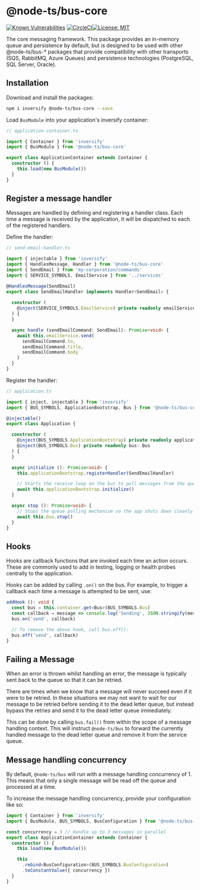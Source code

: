 # @node-ts/bus-core

[![Known Vulnerabilities](https://snyk.io/test/github/node-ts/bus/badge.svg)](https://snyk.io/test/github/node-ts/bus)
[![CircleCI](https://circleci.com/gh/node-ts/bus/tree/master.svg?style=svg)](https://circleci.com/gh/node-ts/bus/tree/master)[![License: MIT](https://img.shields.io/badge/License-MIT-green.svg)](https://opensource.org/licenses/MIT)

The core messaging framework. This package provides an in-memory queue and persistence by default, but is designed to be used with other @node-ts/bus-* packages that provide compatibility with other transports (SQS, RabbitMQ, Azure Queues) and persistence technologies (PostgreSQL, SQL Server, Oracle). 

## Installation

Download and install the packages:

```bash
npm i inversify @node-ts/bus-core --save
```

Load `BusModule` into your application's inversify container:
```typescript
// application-container.ts

import { Container } from 'inversify'
import { BusModule } from '@node-ts/bus-core'

export class ApplicationContainer extends Container {
  constructor () {
    this.load(new BusModule())
  }
}
```

## Register a message handler

Messages are handled by defining and registering a handler class. Each time a message is received by the application, it will be dispatched to each of the registered handlers.

Define the handler:

```typescript
// send-email-handler.ts

import { injectable } from 'inversify'
import { HandlesMessage, Handler } from '@node-ts/bus-core'
import { SendEmail } from 'my-corporation/commands'
import { SERVICE_SYMBOLS, EmailService } from '../services'

@HandlesMessage(SendEmail)
export class SendEmailHandler implements Handler<SendEmail> {
  
  constructor (
    @inject(SERVICE_SYMBOLS.EmailService) private readonly emailService: EmailService
  ) {
  }

  async handle (sendEmailCommand: SendEmail): Promise<void> {
    await this.emailService.send(
      sendEmailCommand.to,
      sendEmailCommand.title,
      sendEmailCommand.body
    )
  }
}
```

Register the handler:
```typescript
// application.ts

import { inject, injectable } from 'inversify'
import { BUS_SYMBOLS, ApplicationBootstrap, Bus } from '@node-ts/bus-core'

@injectable()
export class Application {

  constructor (
    @inject(BUS_SYMBOLS.ApplicationBootstrap) private readonly applicationBootstrap: ApplicationBootstrap,
    @inject(BUS_SYMBOLS.Bus) private readonly bus: Bus
  ) {
  }

  async initialize (): Promise<void> {
    this.applicationBootstrap.registerHandler(SendEmailHandler)

    // Starts the receive loop on the bus to pull messages from the queue and dispatch to handlers
    await this.applicationBootstrap.initialize()
  }

  async stop (): Promise<void> {
    // Stops the queue polling mechanism so the app shuts down cleanly
    await this.bus.stop()
  }
}
```

## Hooks

Hooks are callback functions that are invoked each time an action occurs. These are commonly used to add in testing, logging or health probes centrally to the application.

Hooks can be added by calling `.on()` on the bus. For example, to trigger a callback each time a message is attempted to be sent, use:

```typescript
addHook (): void {
  const bus = this.container.get<Bus>(BUS_SYMBOLS.Bus)
  const callback = message => console.log('Sending', JSON.stringify(message))
  bus.on('send', callback)

  // To remove the above hook, call bus.off():
  bus.off('send', callback)
}
```

## Failing a Message

When an error is thrown whilst handling an error, the message is typically sent back to the queue so that it can be retried. 

There are times when we know that a message will never succeed even if it were to be retried. In these situations we may not want to wait for our message to be retried before sending it to the dead letter queue, but instead bypass the retries and send it to the dead letter queue immediately.

This can be done by calling `bus.fail()` from within the scope of a message handling context. This will instruct `@node-ts/bus` to forward the currently handled message to the dead letter queue and remove it from the service queue.

## Message handling concurrency

By default, `@node-ts/bus` will run with a message handling concurrency of 1. This means that only a single message will be read off the queue and processed at a time.

To increase the message handling concurrency, provide your configuration like so:

```typescript
import { Container } from 'inversify'
import { BusModule, BUS_SYMBOLS, BusConfiguration } from '@node-ts/bus-core'

const concurrency = 3 // Handle up to 3 messages in parallel
export class ApplicationContainer extends Container {
  constructor () {
    this.load(new BusModule())

    this
      .rebind<BusConfiguration>(BUS_SYMBOLS.BusConfiguration)
      .toConstantValue({ concurrency })
  }
}
```